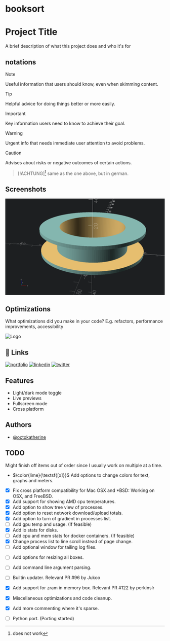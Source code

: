# booksort




# Project Title

A brief description of what this project does and who it's for


## notations
> [!NOTE]
> Useful information that users should know, even when skimming content.

> [!TIP]
> Helpful advice for doing things better or more easily.

> [!IMPORTANT]
> Key information users need to know to achieve their goal.

> [!WARNING]
> Urgent info that needs immediate user attention to avoid problems.

> [!CAUTION]
> Advises about risks or negative outcomes of certain actions.

> [!ACHTUNG][^1]
> same as the one above, but in german.

[^1]: does not work

## Screenshots

![App Screenshot](cable_store_13092025.png)


## Optimizations

What optimizations did you make in your code? E.g. refactors, performance improvements, accessibility


![Logo](https://dev-to-uploads.s3.amazonaws.com/uploads/articles/th5xamgrr6se0x5ro4g6.png)


## 🔗 Links
[![portfolio](https://img.shields.io/badge/my_portfolio-000?style=for-the-badge&logo=ko-fi&logoColor=white)](https://katherineoelsner.com/)
[![linkedin](https://img.shields.io/badge/linkedin-0A66C2?style=for-the-badge&logo=linkedin&logoColor=white)](https://www.linkedin.com/)
[![twitter](https://img.shields.io/badge/twitter-1DA1F2?style=for-the-badge&logo=twitter&logoColor=white)](https://twitter.com/)


## Features

- Light/dark mode toggle
- Live previews
- Fullscreen mode
- Cross platform




## Authors

- [@octokatherine](https://www.github.com/octokatherine)


## TODO

Might finish off items out of order since I usually work on multiple at a time.

- $\color{lime}{\textsf{[x]}}$ Add options to change colors for text, graphs and meters.
- [x] Fix cross platform compatibility for Mac OSX and *BSD: Working on OSX, and FreeBSD.
- [x] Add support for showing AMD cpu temperatures.
- [x] Add option to show tree view of processes.
- [x] Add option to reset network download/upload totals.
- [x] Add option to turn of gradient in processes list.
- [ ] Add gpu temp and usage. (If feasible)
- [x] Add io stats for disks.
- [ ] Add cpu and mem stats for docker containers. (If feasible)
- [x] Change process list to line scroll instead of page change.
- [ ] Add optional window for tailing log files.
* [ ] Add options for resizing all boxes.
- [ ] Add command line argument parsing.
+ [ ] Builtin updater. Relevant PR #96 by Jukoo
* [x] Add support for zram in memory box. Relevant PR #122 by perkinslr

- [x] Miscellaneous optimizations and code cleanup.
+ [x] Add more commenting where it's sparse.

- [ ] Python port. (Porting started)
